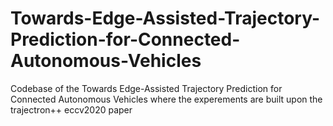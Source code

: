 # Towards-Edge-Assisted-Trajectory-Prediction-for-Connected-Autonomous-Vehicles
Codebase of the Towards Edge-Assisted Trajectory Prediction for Connected Autonomous Vehicles where the experements are built upon the trajectron++ eccv2020 paper
